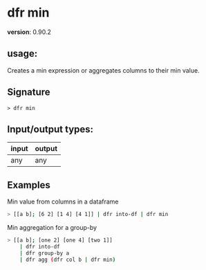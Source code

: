 # dfr min

**version**: 0.90.2

## **usage**:

Creates a min expression or aggregates columns to their min value.

## Signature

`> dfr min `

## Input/output types:

| input | output |
| ----- | ------ |
| any   | any    |

## Examples

Min value from columns in a dataframe

```bash
> [[a b]; [6 2] [1 4] [4 1]] | dfr into-df | dfr min
```

Min aggregation for a group-by

```bash
> [[a b]; [one 2] [one 4] [two 1]]
    | dfr into-df
    | dfr group-by a
    | dfr agg (dfr col b | dfr min)
```
